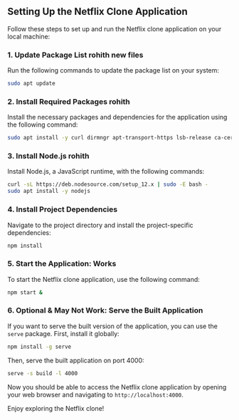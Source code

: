 ## Setting Up the Netflix Clone Application

Follow these steps to set up and run the Netflix clone application on your local machine:

### 1. Update Package List rohith new files

Run the following commands to update the package list on your system:

```bash
sudo apt update
```

### 2. Install Required Packages rohith

Install the necessary packages and dependencies for the application using the following command:

```bash
sudo apt install -y curl dirmngr apt-transport-https lsb-release ca-certificates
```

### 3. Install Node.js rohith

Install Node.js, a JavaScript runtime, with the following commands:

```bash
curl -sL https://deb.nodesource.com/setup_12.x | sudo -E bash -
sudo apt install -y nodejs
```

### 4. Install Project Dependencies

Navigate to the project directory and install the project-specific dependencies:

```bash
npm install
```

### 5. Start the Application: Works

To start the Netflix clone application, use the following command:

```bash
npm start &
```

### 6. Optional & May Not Work: Serve the Built Application

If you want to serve the built version of the application, you can use the `serve` package. First, install it globally:

```bash
npm install -g serve
```

Then, serve the built application on port 4000:

```bash
serve -s build -l 4000
```

Now you should be able to access the Netflix clone application by opening your web browser and navigating to `http://localhost:4000`.

Enjoy exploring the Netflix clone!
